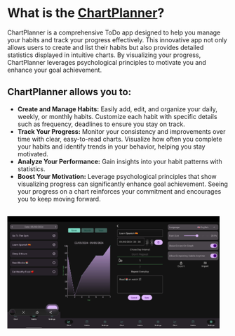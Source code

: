 <h1>What is the <a href="">ChartPlanner</a>?</h1>
<p>ChartPlanner is a comprehensive ToDo app designed to help you manage your habits and track your progress effectively. This innovative app not only allows users to create and list their habits but also provides detailed statistics displayed in intuitive charts. By visualizing your progress, ChartPlanner leverages psychological principles to motivate you and enhance your goal achievement.</p>
<h2>ChartPlanner allows you to:</h2>
<ul>
    <li><b>Create and Manage Habits:</b> Easily add, edit, and organize your daily, weekly, or monthly habits. Customize each habit with specific details such as frequency, deadlines to ensure you stay on track.</li>
    <li><b>Track Your Progress:</b> Monitor your consistency and improvements over time with clear, easy-to-read charts. Visualize how often you complete your habits and identify trends in your behavior, helping you stay motivated.</li>
    <li><b>Analyze Your Performance:</b> Gain insights into your habit patterns with statistics.</li>
    <li><b>Boost Your Motivation:</b> Leverage psychological principles that show visualizing progress can significantly enhance goal achievement. Seeing your progress on a chart reinforces your commitment and encourages you to keep moving forward.</li>
</ul>
<br>
<div style="display:flex;">
  <img alt="App image" src="https://github.com/Mioshek/ChartPlanner/blob/main/img/Screenshot_ChartPlanner_S10_ListHabits.jpg" width="24%">
  <img alt="App image" src="https://github.com/Mioshek/ChartPlanner/blob/main/img/Screenshot_ChartPlanner_S10_Chart.jpg" width="24%">
  <img alt="App image" src="https://github.com/Mioshek/ChartPlanner/blob/main/img/Screenshot_ChartPlanner_S10_New.jpg" width="24%">
  <img alt="App image" src="https://github.com/Mioshek/ChartPlanner/blob/main/img/Screenshot_ChartPlanner_S10_Settings.jpg" width="24%">
</div>
